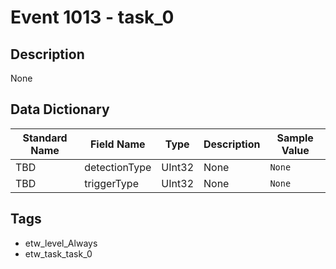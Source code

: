 # Event 1013 - task_0

## Description
None

## Data Dictionary
|Standard Name|Field Name|Type|Description|Sample Value|
|---|---|---|---|---|
|TBD|detectionType|UInt32|None|`None`|
|TBD|triggerType|UInt32|None|`None`|

## Tags
* etw_level_Always
* etw_task_task_0